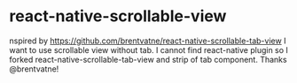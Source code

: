 # react-native-scrollable-view
nspired by https://github.com/brentvatne/react-native-scrollable-tab-view  I want to use scrollable view without tab. I cannot find react-native plugin  so I forked react-native-scrollable-tab-view and strip of tab component.  Thanks @brentvatne!
